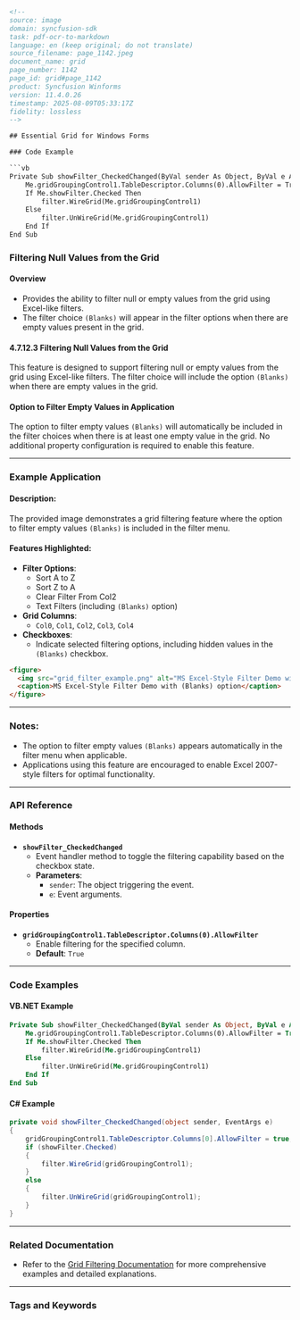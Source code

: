 ```html
<!-- 
source: image
domain: syncfusion-sdk
task: pdf-ocr-to-markdown
language: en (keep original; do not translate)
source_filename: page_1142.jpeg
document_name: grid
page_number: 1142
page_id: grid#page_1142
product: Syncfusion Winforms
version: 11.4.0.26
timestamp: 2025-08-09T05:33:17Z
fidelity: lossless
-->

## Essential Grid for Windows Forms

### Code Example

```vb
Private Sub showFilter_CheckedChanged(ByVal sender As Object, ByVal e As EventArgs)
    Me.gridGroupingControl1.TableDescriptor.Columns(0).AllowFilter = True
    If Me.showFilter.Checked Then
        filter.WireGrid(Me.gridGroupingControl1)
    Else
        filter.UnWireGrid(Me.gridGroupingControl1)
    End If
End Sub
```

### Filtering Null Values from the Grid

#### Overview
- Provides the ability to filter null or empty values from the grid using Excel-like filters.
- The filter choice `(Blanks)` will appear in the filter options when there are empty values present in the grid.

#### 4.7.12.3 Filtering Null Values from the Grid

This feature is designed to support filtering null or empty values from the grid using Excel-like filters. The filter choice will include the option `(Blanks)` when there are empty values in the grid.

#### Option to Filter Empty Values in Application

The option to filter empty values `(Blanks)` will automatically be included in the filter choices when there is at least one empty value in the grid. No additional property configuration is required to enable this feature.

---

### Example Application

#### Description:
The provided image demonstrates a grid filtering feature where the option to filter empty values `(Blanks)` is included in the filter menu.

#### Features Highlighted:
- **Filter Options**:
  - Sort A to Z
  - Sort Z to A
  - Clear Filter From Col2
  - Text Filters (including `(Blanks)` option)
- **Grid Columns**:
  - `Col0`, `Col1`, `Col2`, `Col3`, `Col4`
- **Checkboxes**:
  - Indicate selected filtering options, including hidden values in the `(Blanks)` checkbox.

```html
<figure>
  <img src="grid_filter_example.png" alt="MS Excel-Style Filter Demo with (Blanks) option" />
  <caption>MS Excel-Style Filter Demo with (Blanks) option</caption>
</figure>
```

---

### Notes:
- The option to filter empty values `(Blanks)` appears automatically in the filter menu when applicable.
- Applications using this feature are encouraged to enable Excel 2007-style filters for optimal functionality.

---

### API Reference

#### Methods
- **`showFilter_CheckedChanged`**
  - Event handler method to toggle the filtering capability based on the checkbox state.
  - **Parameters**:
    - `sender`: The object triggering the event.
    - `e`: Event arguments.

#### Properties
- **`gridGroupingControl1.TableDescriptor.Columns(0).AllowFilter`**
  - Enable filtering for the specified column.
  - **Default**: `True`

---

### Code Examples

#### VB.NET Example

```vb
Private Sub showFilter_CheckedChanged(ByVal sender As Object, ByVal e As EventArgs)
    Me.gridGroupingControl1.TableDescriptor.Columns(0).AllowFilter = True
    If Me.showFilter.Checked Then
        filter.WireGrid(Me.gridGroupingControl1)
    Else
        filter.UnWireGrid(Me.gridGroupingControl1)
    End If
End Sub
```

#### C# Example

```csharp
private void showFilter_CheckedChanged(object sender, EventArgs e)
{
    gridGroupingControl1.TableDescriptor.Columns[0].AllowFilter = true;
    if (showFilter.Checked)
    {
        filter.WireGrid(gridGroupingControl1);
    }
    else
    {
        filter.UnWireGrid(gridGroupingControl1);
    }
}
```

---

### Related Documentation
- Refer to the [Grid Filtering Documentation](#grid-filtering) for more comprehensive examples and detailed explanations.

---

### Tags and Keywords
<!-- tags: [Syncfusion WINForms, Grid Filtering, Null Values, Empty Values, Filtering, Excel Filters] keywords: [grid filtering, null values, empty values, excel-like filters, (Blanks), checkbox, event handler] -->
```